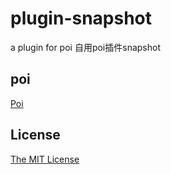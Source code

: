 # plugin-snapshot

a plugin for poi
自用poi插件snapshot
  
## poi
[Poi](https://github.com/poooi/poi)

## License
[The MIT License](https://github.com/Lostpig/plugin-snapshot/blob/master/LICENSE)
